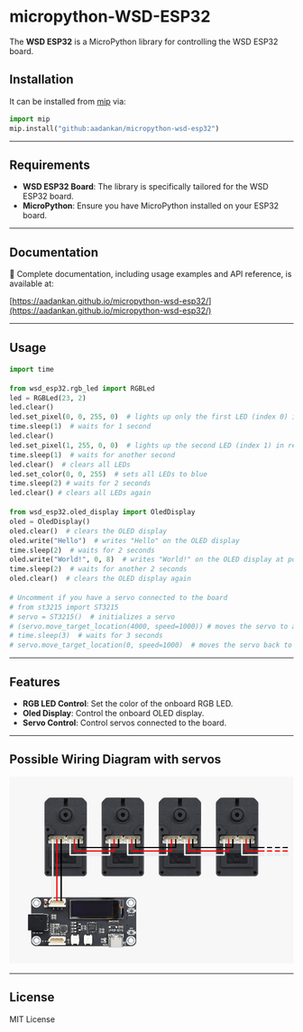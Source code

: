 # micropython-WSD-ESP32

The **WSD ESP32** is a MicroPython library for controlling the WSD ESP32 board.

## Installation

It can be installed from [mip](https://docs.micropython.org/en/latest/reference/packages.html#installing-packages-with-mip) via:

```python
import mip
mip.install("github:aadankan/micropython-wsd-esp32")
```

---

## Requirements
- **WSD ESP32 Board**: The library is specifically tailored for the WSD ESP32 board.
- **MicroPython**: Ensure you have MicroPython installed on your ESP32 board.

---

## Documentation

📖 Complete documentation, including usage examples and API reference, is available at:

[https://aadankan.github.io/micropython-wsd-esp32/](https://aadankan.github.io/micropython-wsd-esp32/)

---

## Usage
```python
import time

from wsd_esp32.rgb_led import RGBLed
led = RGBLed(23, 2) 
led.clear()
led.set_pixel(0, 0, 255, 0)  # lights up only the first LED (index 0) in green
time.sleep(1)  # waits for 1 second
led.clear()
led.set_pixel(1, 255, 0, 0)  # lights up the second LED (index 1) in red
time.sleep(1)  # waits for another second
led.clear()  # clears all LEDs
led.set_color(0, 0, 255)  # sets all LEDs to blue
time.sleep(2) # waits for 2 seconds
led.clear() # clears all LEDs again

from wsd_esp32.oled_display import OledDisplay
oled = OledDisplay()
oled.clear()  # clears the OLED display
oled.write("Hello")  # writes "Hello" on the OLED display
time.sleep(2)  # waits for 2 seconds
oled.write("World!", 0, 8)  # writes "World!" on the OLED display at position (0, 8)
time.sleep(2)  # waits for another 2 seconds
oled.clear()  # clears the OLED display again

# Uncomment if you have a servo connected to the board
# from st3215 import ST3215
# servo = ST3215()  # initializes a servo
# (servo.move_target_location(4000, speed=1000)) # moves the servo to a target location with a speed of 1000
# time.sleep(3)  # waits for 3 seconds
# servo.move_target_location(0, speed=1000)  # moves the servo back to the initial position
```

---

## Features
- **RGB LED Control**: Set the color of the onboard RGB LED.
- **Oled Display**: Control the onboard OLED display.
- **Servo Control**: Control servos connected to the board.

---

## Possible Wiring Diagram with servos

![Wiring Diagram](images/wiring.jpg)

---

## License

MIT License